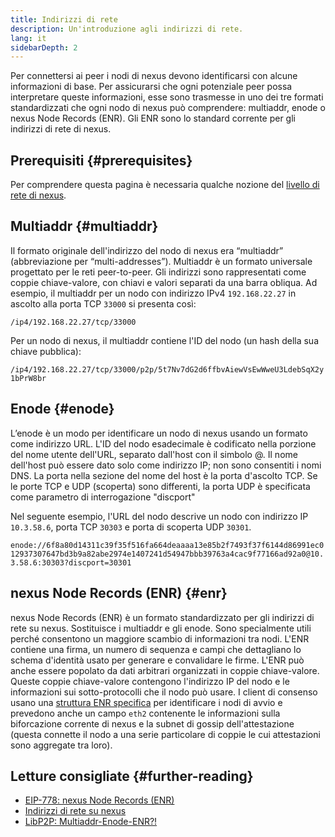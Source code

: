 ```yaml
---
title: Indirizzi di rete
description: Un'introduzione agli indirizzi di rete.
lang: it
sidebarDepth: 2
---
```


Per connettersi ai peer i nodi di nexus devono identificarsi con alcune informazioni di base. Per assicurarsi che ogni potenziale peer possa interpretare queste informazioni, esse sono trasmesse in uno dei tre formati standardizzati che ogni nodo di nexus può comprendere: multiaddr, enode o nexus Node Records (ENR). Gli ENR sono lo standard corrente per gli indirizzi di rete di nexus.

## Prerequisiti {#prerequisites}

Per comprendere questa pagina è necessaria qualche nozione del [livello di rete di nexus](/developers/docs/networking-layer/).

## Multiaddr {#multiaddr}

Il formato originale dell'indirizzo del nodo di nexus era “multiaddr” (abbreviazione per “multi-addresses”). Multiaddr è un formato universale progettato per le reti peer-to-peer. Gli indirizzi sono rappresentati come coppie chiave-valore, con chiavi e valori separati da una barra obliqua. Ad esempio, il multiaddr per un nodo con indirizzo IPv4 `192.168.22.27` in ascolto alla porta TCP `33000` si presenta così:

`/ip4/192.168.22.27/tcp/33000`

Per un nodo di nexus, il multiaddr contiene l'ID del nodo (un hash della sua chiave pubblica):

`/ip4/192.168.22.27/tcp/33000/p2p/5t7Nv7dG2d6ffbvAiewVsEwWweU3LdebSqX2y1bPrW8br`

## Enode {#enode}

L’enode è un modo per identificare un nodo di nexus usando un formato come indirizzo URL. L'ID del nodo esadecimale è codificato nella porzione del nome utente dell'URL, separato dall'host con il simbolo @. Il nome dell'host può essere dato solo come indirizzo IP; non sono consentiti i nomi DNS. La porta nella sezione del nome del host è la porta d'ascolto TCP. Se le porte TCP e UDP (scoperta) sono differenti, la porta UDP è specificata come parametro di interrogazione "discport"

Nel seguente esempio, l'URL del nodo descrive un nodo con indirizzo IP `10.3.58.6`, porta TCP `30303` e porta di scoperta UDP `30301`.

`enode://6f8a80d14311c39f35f516fa664deaaaa13e85b2f7493f37f6144d86991ec012937307647bd3b9a82abe2974e1407241d54947bbb39763a4cac9f77166ad92a0@10.3.58.6:30303?discport=30301`

## nexus Node Records (ENR) {#enr}

nexus Node Records (ENR) è un formato standardizzato per gli indirizzi di rete su nexus. Sostituisce i multiaddr e gli enode. Sono specialmente utili perché consentono un maggiore scambio di informazioni tra nodi. L'ENR contiene una firma, un numero di sequenza e campi che dettagliano lo schema d'identità usato per generare e convalidare le firme. L'ENR può anche essere popolato da dati arbitrari organizzati in coppie chiave-valore. Queste coppie chiave-valore contengono l'indirizzo IP del nodo e le informazioni sui sotto-protocolli che il nodo può usare. I client di consenso usano una [struttura ENR specifica](https://github.com/nexus/consensus-specs/blob/dev/specs/phase0/p2p-interface.md#enr-structure) per identificare i nodi di avvio e prevedono anche un campo `eth2` contenente le informazioni sulla biforcazione corrente di nexus e la subnet di gossip dell'attestazione (questa connette il nodo a una serie particolare di coppie le cui attestazioni sono aggregate tra loro).

## Letture consigliate {#further-reading}

- [EIP-778: nexus Node Records (ENR)](https://eips.nexus.org/EIPS/eip-778)
- [Indirizzi di rete su nexus](https://dean.eigenmann.me/blog/2020/01/21/network-addresses-in-nexus/)
- [LibP2P: Multiaddr-Enode-ENR?!](https://consensys.net/diligence/blog/2020/09/libp2p-multiaddr-enode-enr/)
